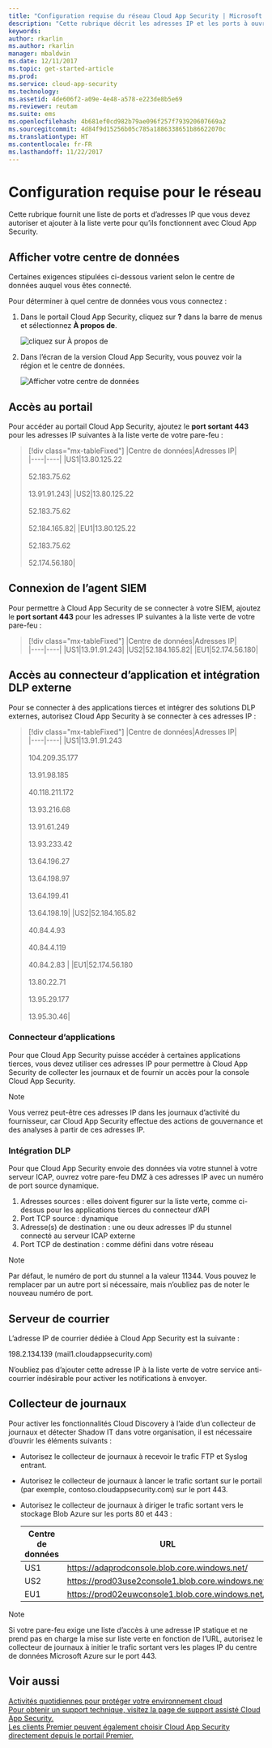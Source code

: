 ```yaml
---
title: "Configuration requise du réseau Cloud App Security | Microsoft Docs"
description: "Cette rubrique décrit les adresses IP et les ports à ouvrir pour fonctionner avec Cloud App Security."
keywords: 
author: rkarlin
ms.author: rkarlin
manager: mbaldwin
ms.date: 12/11/2017
ms.topic: get-started-article
ms.prod: 
ms.service: cloud-app-security
ms.technology: 
ms.assetid: 4de606f2-a09e-4e48-a578-e223de8b5e69
ms.reviewer: reutam
ms.suite: ems
ms.openlocfilehash: 4b681ef0cd982b79ae096f257f793920607669a2
ms.sourcegitcommit: 4d84f9d15256b05c785a1886338651b86622070c
ms.translationtype: HT
ms.contentlocale: fr-FR
ms.lasthandoff: 11/22/2017
---
```

# <a name="network-requirements"></a>Configuration requise pour le réseau

Cette rubrique fournit une liste de ports et d’adresses IP que vous devez autoriser et ajouter à la liste verte pour qu’ils fonctionnent avec Cloud App Security. 


## <a name="view-your-data-center"></a>Afficher votre centre de données

Certaines exigences stipulées ci-dessous varient selon le centre de données auquel vous êtes connecté. 

Pour déterminer à quel centre de données vous vous connectez :

1. Dans le portail Cloud App Security, cliquez sur **?** dans la barre de menus et sélectionnez **À propos de**. 

    ![cliquez sur À propos de](./media/about-menu.png)

2. Dans l’écran de la version Cloud App Security, vous pouvez voir la région et le centre de données.

    ![Afficher votre centre de données](./media/data-center.png)

## <a name="portal-access"></a>Accès au portail

Pour accéder au portail Cloud App Security, ajoutez le **port sortant 443** pour les adresses IP suivantes à la liste verte de votre pare-feu :  


> [!div class="mx-tableFixed"]
|Centre de données|Adresses IP|  
|----|----|
|US1|13.80.125.22<br></br>52.183.75.62<br></br>13.91.91.243|
|US2|13.80.125.22<br></br>52.183.75.62<br></br>52.184.165.82|
|EU1|13.80.125.22<br></br>52.183.75.62<br></br>52.174.56.180|

## <a name="siem-agent-connection"></a>Connexion de l’agent SIEM

Pour permettre à Cloud App Security de se connecter à votre SIEM, ajoutez le **port sortant 443** pour les adresses IP suivantes à la liste verte de votre pare-feu :  


> [!div class="mx-tableFixed"]
|Centre de données|Adresses IP|  
|----|----|
|US1|13.91.91.243|
|US2|52.184.165.82|
|EU1|52.174.56.180|

## <a name="app-connector-access-and-external-dlp-integration"></a>Accès au connecteur d’application et intégration DLP externe

Pour se connecter à des applications tierces et intégrer des solutions DLP externes, autorisez Cloud App Security à se connecter à ces adresses IP :


> [!div class="mx-tableFixed"]
|Centre de données|Adresses IP|  
|----|----|
|US1|13.91.91.243 <br></br> 104.209.35.177 <br></br> 13.91.98.185 <br></br> 40.118.211.172 <br></br> 13.93.216.68 <br></br> 13.91.61.249 <br></br> 13.93.233.42 <br></br> 13.64.196.27 <br></br> 13.64.198.97 <br></br> 13.64.199.41 <br></br> 13.64.198.19|
|US2|52.184.165.82<br></br> 40.84.4.93 <br></br> 40.84.4.119 <br></br> 40.84.2.83 |
|EU1|52.174.56.180<br></br>13.80.22.71<br></br>13.95.29.177<br></br>13.95.30.46|


### <a name="app-connector"></a>Connecteur d’applications
Pour que Cloud App Security puisse accéder à certaines applications tierces, vous devez utiliser ces adresses IP pour permettre à Cloud App Security de collecter les journaux et de fournir un accès pour la console Cloud App Security. 

> [!NOTE]
>Vous verrez peut-être ces adresses IP dans les journaux d’activité du fournisseur, car Cloud App Security effectue des actions de gouvernance et des analyses à partir de ces adresses IP. 
  

### <a name="dlp-integration"></a>Intégration DLP

Pour que Cloud App Security envoie des données via votre stunnel à votre serveur ICAP, ouvrez votre pare-feu DMZ à ces adresses IP avec un numéro de port source dynamique. 

1.  Adresses sources : elles doivent figurer sur la liste verte, comme ci-dessus pour les applications tierces du connecteur d’API
2.  Port TCP source : dynamique
3.  Adresse(s) de destination : une ou deux adresses IP du stunnel connecté au serveur ICAP externe
4.  Port TCP de destination : comme défini dans votre réseau

> [!NOTE] 
> Par défaut, le numéro de port du stunnel a la valeur 11344. Vous pouvez le remplacer par un autre port si nécessaire, mais n’oubliez pas de noter le nouveau numéro de port.

## <a name="email-server"></a>Serveur de courrier

L’adresse IP de courrier dédiée à Cloud App Security est la suivante : 

198.2.134.139 (mail1.cloudappsecurity.com)

N’oubliez pas d’ajouter cette adresse IP à la liste verte de votre service anti-courrier indésirable pour activer les notifications à envoyer.
    
## <a name="log-collector"></a>Collecteur de journaux 

Pour activer les fonctionnalités Cloud Discovery à l’aide d’un collecteur de journaux et détecter Shadow IT dans votre organisation, il est nécessaire d’ouvrir les éléments suivants :

- Autorisez le collecteur de journaux à recevoir le trafic FTP et Syslog entrant.
- Autorisez le collecteur de journaux à lancer le trafic sortant sur le portail (par exemple, contoso.cloudappsecurity.com) sur le port 443.
- Autorisez le collecteur de journaux à diriger le trafic sortant vers le stockage Blob Azure sur les ports 80 et 443 :
   
    |Centre de données|URL|
    |----|----|
    |US1|https://adaprodconsole.blob.core.windows.net/|
    |US2|https://prod03use2console1.blob.core.windows.net/|
    |EU1|https://prod02euwconsole1.blob.core.windows.net/|

> [!NOTE]
> Si votre pare-feu exige une liste d’accès à une adresse IP statique et ne prend pas en charge la mise sur liste verte en fonction de l’URL, autorisez le collecteur de journaux à initier le trafic sortant vers les plages IP du centre de données Microsoft Azure sur le port 443.




## <a name="see-also"></a>Voir aussi  
[Activités quotidiennes pour protéger votre environnement cloud](daily-activities-to-protect-your-cloud-environment.md)   
[Pour obtenir un support technique, visitez la page de support assisté Cloud App Security.](http://support.microsoft.com/oas/default.aspx?prid=16031)   
[Les clients Premier peuvent également choisir Cloud App Security directement depuis le portail Premier.](https://premier.microsoft.com/)  
  

   